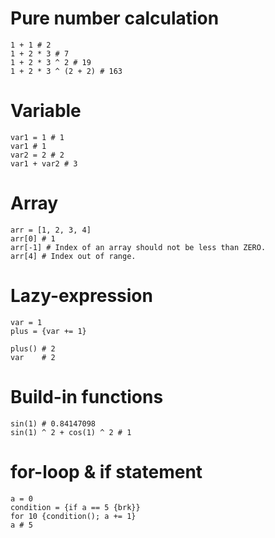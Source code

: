 # Pure number calculation

```calcrs
1 + 1 # 2
1 + 2 * 3 # 7
1 + 2 * 3 ^ 2 # 19
1 + 2 * 3 ^ (2 + 2) # 163
```

# Variable

```calcrs
var1 = 1 # 1
var1 # 1
var2 = 2 # 2
var1 + var2 # 3
```

# Array

```calcrs
arr = [1, 2, 3, 4]
arr[0] # 1
arr[-1] # Index of an array should not be less than ZERO.
arr[4] # Index out of range.
```

# Lazy-expression

```calcrs
var = 1
plus = {var += 1}

plus() # 2
var    # 2
```

# Build-in functions

```calcrs
sin(1) # 0.84147098
sin(1) ^ 2 + cos(1) ^ 2 # 1
```

# for-loop & if statement

```calcrs
a = 0
condition = {if a == 5 {brk}}
for 10 {condition(); a += 1}
a # 5
```
